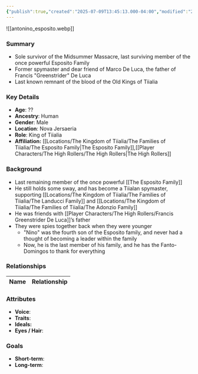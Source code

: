 ```yaml
---
{"publish":true,"created":"2025-07-09T13:45:13.000-04:00","modified":"2025-07-09T13:46:48.092-04:00","published":"2025-07-09T13:46:48.092-04:00","cssclasses":"","Age":"??","Ancestry":"Human","Gender":"Male","Location":["Nova Jersaeria"],"Role":["King of Tiialia"],"Affiliation":["[[Locations/The Kingdom of Tiialia/The Families of Tiialia/The Esposito Family]]","[[The High Rollers]]"]}
---
```



![[antonino_esposito.webp]]
### Summary
- Sole survivor of the Midsummer Massacre, last surviving member of the once powerful Esposito Family
- Former spymaster and dear friend of Marco De Luca, the father of Francis "Greenstrider" De Luca
- Last known remnant of the blood of the Old Kings of Tiialia

### Key Details
- **Age**: ??
- **Ancestry**: Human
- **Gender**: Male
- **Location**: Nova Jersaeria
- **Role**: King of Tiialia
- **Affiliation:** [[Locations/The Kingdom of Tiialia/The Families of Tiialia/The Esposito Family\|The Esposito Family]],[[Player Characters/The High Rollers/The High Rollers\|The High Rollers]]

### Background
- Last remaining member of the once powerful [[The Esposito Family]]
- He still holds some sway, and has become a Tiialan spymaster, supporting [[Locations/The Kingdom of Tiialia/The Families of Tiialia/The Landucci Family]] and [[Locations/The Kingdom of Tiialia/The Families of Tiialia/The Adonzio Family]]
- He was friends with [[Player Characters/The High Rollers/Francis Greenstrider De Luca]]’s father
- They were spies together back when they were younger
	- "Nino" was the fourth son of the Esposito family, and never had a thought of becoming a leader within the family
	- Now, he is the last member of his family, and he has the Fanto-Domingos to thank for everything

### Relationships

| Name  | Relationship |
| ----- | ------------ |

### Attributes
- **Voice**:
- **Traits**:  
- **Ideals:**
- **Eyes / Hair**:  

### Goals
- **Short-term**:  
- **Long-term**:  
